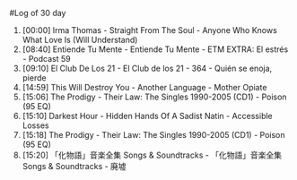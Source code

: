 #Log of 30 day

1. [00:00] Irma Thomas - Straight From The Soul - Anyone Who Knows What Love Is (Will Understand)
1. [08:40] Entiende Tu Mente - Entiende Tu Mente - ETM EXTRA: El estrés - Podcast 59
1. [09:10] El Club De Los 21 - El Club de los 21 - 364 - Quién se enoja, pierde
1. [14:59] This Will Destroy You - Another Language - Mother Opiate
1. [15:06] The Prodigy - Their Law: The Singles 1990-2005 (CD1) - Poison (95 EQ)
1. [15:10] Darkest Hour - Hidden Hands Of A Sadist Natin - Accessible Losses
1. [15:18] The Prodigy - Their Law: The Singles 1990-2005 (CD1) - Poison (95 EQ)
1. [15:20] 「化物語」音楽全集 Songs & Soundtracks - 「化物語」音楽全集 Songs & Soundtracks - 廃墟
